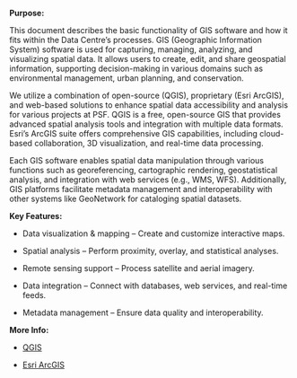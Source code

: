 **Purpose:**

This document describes the basic functionality of GIS software and how it fits within the Data Centre’s processes. GIS (Geographic Information System) software is used for capturing, managing, analyzing, and visualizing spatial data. It allows users to create, edit, and share geospatial information, supporting decision-making in various domains such as environmental management, urban planning, and conservation.

We utilize a combination of open-source (QGIS), proprietary (Esri ArcGIS), and web-based solutions to enhance spatial data accessibility and analysis for various projects at PSF. QGIS is a free, open-source GIS that provides advanced spatial analysis tools and integration with multiple data formats. Esri’s ArcGIS suite offers comprehensive GIS capabilities, including cloud-based collaboration, 3D visualization, and real-time data processing.

Each GIS software enables spatial data manipulation through various functions such as georeferencing, cartographic rendering, geostatistical analysis, and integration with web services (e.g., WMS, WFS). Additionally, GIS platforms facilitate metadata management and interoperability with other systems like GeoNetwork for cataloging spatial datasets.

**Key Features:**

- Data visualization & mapping – Create and customize interactive maps.

- Spatial analysis – Perform proximity, overlay, and statistical analyses.

- Remote sensing support – Process satellite and aerial imagery.

- Data integration – Connect with databases, web services, and real-time feeds.

- Metadata management – Ensure data quality and interoperability.

**More Info:**

- [QGIS](https://qgis.org)

- [Esri ArcGIS](https://www.esri.ca/en-ca/home)
